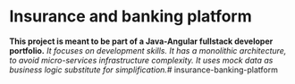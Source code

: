 # Insurance and banking platform

**This project is meant to be part of a Java-Angular fullstack developer portfolio.**
*It focuses on development skills.*
*It has a monolithic architecture, to avoid micro-services infrastructure complexity.*
*It uses mock data as business logic substitute for simplification.*# insurance-banking-platform
